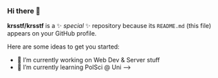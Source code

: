 ### Hi there 👋


**krsstf/krsstf** is a ✨ _special_ ✨ repository because its `README.md` (this file) appears on your GitHub profile.

Here are some ideas to get you started:

- 🔭 I’m currently working on Web Dev & Server stuff
- 🌱 I’m currently learning PolSci @ Uni
-->
